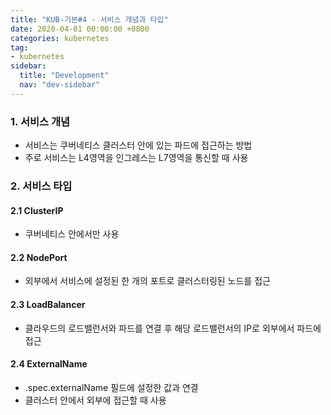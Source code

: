 ```yaml
---
title: "KUB-기본#4 - 서비스 개념과 타입"
date: 2020-04-01 00:00:00 +0800
categories: kubernetes
tag: 
- kubernetes
sidebar:
  title: "Development"
  nav: "dev-sidebar"
---
```


### 1. 서비스 개념

- 서비스는 쿠버네티스 클러스터 안에 있는 파드에 접근하는 방법
- 주로 서비스는 L4영역을 인그레스는 L7영역을 통신할 때 사용

### 2. 서비스 타입

#### 2.1 ClusterIP

- 쿠버네티스 안에서만 사용

#### 2.2 NodePort

- 외부에서 서비스에 설정된 한 개의 포트로 클러스터링된 노드를 접근

#### 2.3 LoadBalancer

- 클라우드의 로드밸런서와 파드를 연결 후 해당 로드밸런서의 IP로 외부에서 파드에 접근 

#### 2.4 ExternalName

- .spec.externalName 필드에 설정한 값과 연결
- 클러스터 안에서 외부에 접근할 때 사용 